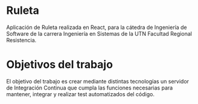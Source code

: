 # Ruleta

Aplicación de Ruleta realizada en React, para la cátedra de Ingeniería de Software de la carrera Ingeniería en Sistemas de la UTN Facultad Regional Resistencia.


# Objetivos del trabajo

El objetivo del trabajo es crear mediante distintas tecnologías un servidor de Integración Continua que cumpla las funciones necesarias para mantener, integrar y realizar test automatizados del código.



